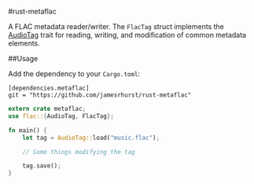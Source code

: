 #rust-metaflac

A FLAC metadata reader/writer. The `FlacTag` struct implements the [AudioTag](https://github.com/jamesrhurst/rust-audiotag) trait for reading, writing, and modification of common metadata elements.

##Usage

Add the dependency to your `Cargo.toml`:

```
[dependencies.metaflac]
git = "https://github.com/jamesrhurst/rust-metaflac"
```

```rust
extern crate metaflac;
use flac::{AudioTag, FlacTag};

fn main() {
	let tag = AudioTag::load("music.flac");

	// Some things modifying the tag

	tag.save();
}
```
